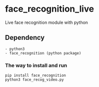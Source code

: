 # face_recognition_live
Live face recognition module with python

## Dependency
```
- python3
- face_recognition (python package)
```

### The way to install and run
```
pip install face_recognition
python3 face_recog_video.py
```
